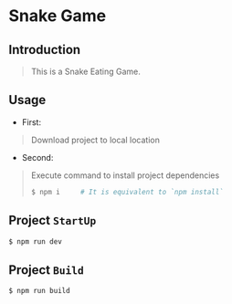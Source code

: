 

# Snake Game

## Introduction

> This is a Snake Eating Game.


## Usage
- First: 

> Download project to local location

- Second:

> Execute command to install project dependencies
>
> ```bash
> $ npm i     # It is equivalent to `npm install`
> ```



## Project `StartUp`

```bash
$ npm run dev
```

## Project `Build`
```bash
$ npm run build
```









